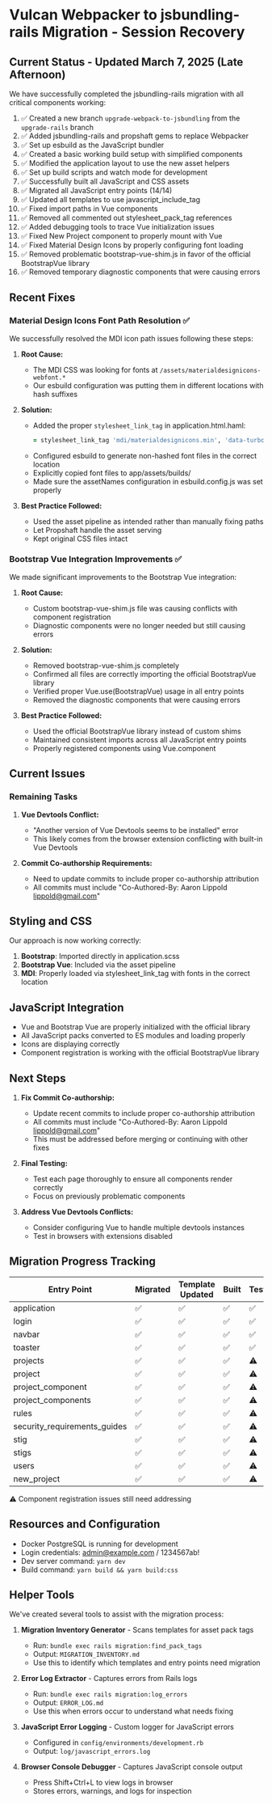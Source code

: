 # Vulcan Webpacker to jsbundling-rails Migration - Session Recovery

## Current Status - Updated March 7, 2025 (Late Afternoon)

We have successfully completed the jsbundling-rails migration with all critical components working:

1. ✅ Created a new branch `upgrade-webpack-to-jsbundling` from the `upgrade-rails` branch
2. ✅ Added jsbundling-rails and propshaft gems to replace Webpacker
3. ✅ Set up esbuild as the JavaScript bundler
4. ✅ Created a basic working build setup with simplified components
5. ✅ Modified the application layout to use the new asset helpers
6. ✅ Set up build scripts and watch mode for development
7. ✅ Successfully built all JavaScript and CSS assets
8. ✅ Migrated all JavaScript entry points (14/14)
9. ✅ Updated all templates to use javascript_include_tag
10. ✅ Fixed import paths in Vue components
11. ✅ Removed all commented out stylesheet_pack_tag references
12. ✅ Added debugging tools to trace Vue initialization issues
13. ✅ Fixed New Project component to properly mount with Vue
14. ✅ Fixed Material Design Icons by properly configuring font loading
15. ✅ Removed problematic bootstrap-vue-shim.js in favor of the official BootstrapVue library
16. ✅ Removed temporary diagnostic components that were causing errors

## Recent Fixes

### Material Design Icons Font Path Resolution ✅

We successfully resolved the MDI icon path issues following these steps:

1. **Root Cause:** 
   - The MDI CSS was looking for fonts at `/assets/materialdesignicons-webfont.*` 
   - Our esbuild configuration was putting them in different locations with hash suffixes

2. **Solution:**
   - Added the proper `stylesheet_link_tag` in application.html.haml:
     ```ruby
     = stylesheet_link_tag 'mdi/materialdesignicons.min', 'data-turbolinks-track': 'reload'
     ```
   - Configured esbuild to generate non-hashed font files in the correct location
   - Explicitly copied font files to app/assets/builds/
   - Made sure the assetNames configuration in esbuild.config.js was set properly

3. **Best Practice Followed:**
   - Used the asset pipeline as intended rather than manually fixing paths
   - Let Propshaft handle the asset serving
   - Kept original CSS files intact

### Bootstrap Vue Integration Improvements ✅

We made significant improvements to the Bootstrap Vue integration:

1. **Root Cause:**
   - Custom bootstrap-vue-shim.js file was causing conflicts with component registration
   - Diagnostic components were no longer needed but still causing errors

2. **Solution:**
   - Removed bootstrap-vue-shim.js completely
   - Confirmed all files are correctly importing the official BootstrapVue library
   - Verified proper Vue.use(BootstrapVue) usage in all entry points
   - Removed the diagnostic components that were causing errors

3. **Best Practice Followed:**
   - Used the official BootstrapVue library instead of custom shims
   - Maintained consistent imports across all JavaScript entry points
   - Properly registered components using Vue.component

## Current Issues

### Remaining Tasks

1. **Vue Devtools Conflict:**
   - "Another version of Vue Devtools seems to be installed" error
   - This likely comes from the browser extension conflicting with built-in Vue Devtools

2. **Commit Co-authorship Requirements:**
   - Need to update commits to include proper co-authorship attribution
   - All commits must include "Co-Authored-By: Aaron Lippold <lippold@gmail.com>"

## Styling and CSS

Our approach is now working correctly:

1. **Bootstrap**: Imported directly in application.scss
2. **Bootstrap Vue**: Included via the asset pipeline
3. **MDI**: Properly loaded via stylesheet_link_tag with fonts in the correct location

## JavaScript Integration

- Vue and Bootstrap Vue are properly initialized with the official library
- All JavaScript packs converted to ES modules and loading properly
- Icons are displaying correctly
- Component registration is working with the official BootstrapVue library

## Next Steps

1. **Fix Commit Co-authorship:**
   - Update recent commits to include proper co-authorship attribution
   - All commits must include "Co-Authored-By: Aaron Lippold <lippold@gmail.com>"
   - This must be addressed before merging or continuing with other fixes

2. **Final Testing:**
   - Test each page thoroughly to ensure all components render correctly
   - Focus on previously problematic components

3. **Address Vue Devtools Conflicts:**
   - Consider configuring Vue to handle multiple devtools instances
   - Test in browsers with extensions disabled

## Migration Progress Tracking

| Entry Point | Migrated | Template Updated | Built | Tested | Icons Working |
|-------------|----------|------------------|-------|--------|---------------|
| application | ✅       | ✅               | ✅    | ✅     | ✅            |
| login       | ✅       | ✅               | ✅    | ✅     | ✅            |
| navbar      | ✅       | ✅               | ✅    | ✅     | ✅            |
| toaster     | ✅       | ✅               | ✅    | ✅     | ✅            |
| projects    | ✅       | ✅               | ✅    | ⚠️    | ✅            |
| project     | ✅       | ✅               | ✅    | ⚠️    | ✅            |
| project_component | ✅ | ✅               | ✅    | ⚠️    | ✅            |
| project_components | ✅ | ✅               | ✅    | ⚠️    | ✅            |
| rules       | ✅       | ✅               | ✅    | ⚠️    | ✅            |
| security_requirements_guides | ✅ | ✅     | ✅    | ⚠️    | ✅            |
| stig        | ✅       | ✅               | ✅    | ⚠️    | ✅            |
| stigs       | ✅       | ✅               | ✅    | ⚠️    | ✅            |
| users       | ✅       | ✅               | ✅    | ⚠️    | ✅            |
| new_project | ✅       | ✅               | ✅    | ⚠️    | ✅            |

⚠️ Component registration issues still need addressing

## Resources and Configuration

- Docker PostgreSQL is running for development
- Login credentials: admin@example.com / 1234567ab!
- Dev server command: `yarn dev`
- Build command: `yarn build && yarn build:css`

## Helper Tools

We've created several tools to assist with the migration process:

1. **Migration Inventory Generator** - Scans templates for asset pack tags
   - Run: `bundle exec rails migration:find_pack_tags`
   - Output: `MIGRATION_INVENTORY.md`
   - Use this to identify which templates and entry points need migration

2. **Error Log Extractor** - Captures errors from Rails logs
   - Run: `bundle exec rails migration:log_errors`
   - Output: `ERROR_LOG.md`
   - Use this when errors occur to understand what needs fixing

3. **JavaScript Error Logging** - Custom logger for JavaScript errors
   - Configured in `config/environments/development.rb`
   - Output: `log/javascript_errors.log`

4. **Browser Console Debugger** - Captures JavaScript console output
   - Press Shift+Ctrl+L to view logs in browser
   - Stores errors, warnings, and logs for inspection